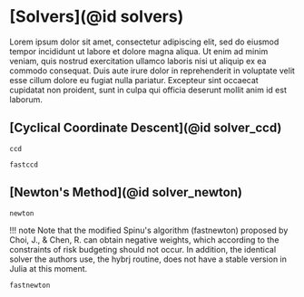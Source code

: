 # [Solvers](@id solvers)
Lorem ipsum dolor sit amet, consectetur adipiscing elit, sed do eiusmod tempor incididunt ut labore et dolore magna aliqua. Ut enim ad minim veniam, quis nostrud exercitation ullamco laboris nisi ut aliquip ex ea commodo consequat. Duis aute irure dolor in reprehenderit in voluptate velit esse cillum dolore eu fugiat nulla pariatur. Excepteur sint occaecat cupidatat non proident, sunt in culpa qui officia deserunt mollit anim id est laborum.

## [Cyclical Coordinate Descent](@id solver_ccd)


```@docs
ccd
```

```@docs
fastccd
```

## [Newton's Method](@id solver_newton)

```@docs
newton
```

!!! note
    Note that the modified Spinu's algorithm (fastnewton) proposed by Choi, J., & Chen, R. can obtain negative weights, which according to the constraints of risk budgeting should not occur. In addition, the identical
    solver the authors use, the hybrj routine, does not have a stable version in Julia at this moment.

```@docs
fastnewton
```
